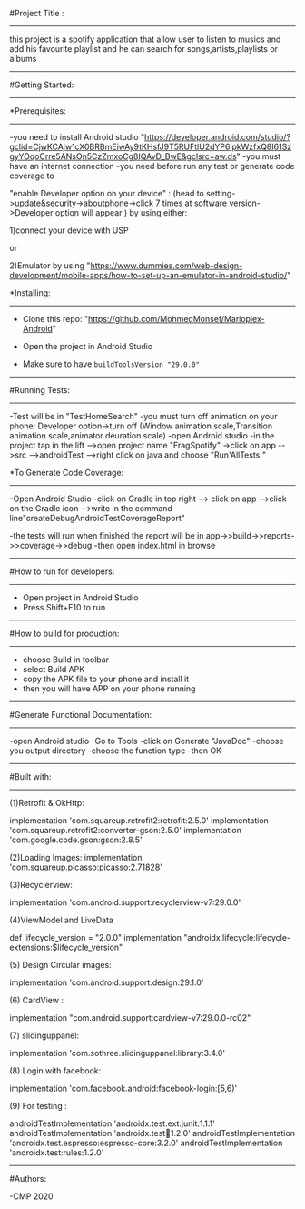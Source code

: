#Project Title  :
_______________

this project is a spotify application that allow user to listen to musics and add his favourite
playlist and he can search for songs,artists,playlists or albums

********************************************************************************************

#Getting Started:
________________


*Prerequisites:
_______________

-you need to install Android studio "https://developer.android.com/studio/?gclid=CjwKCAjw1cX0BRBmEiwAy9tKHsfJ9T5RUFtlU2dYP6ipkWzfxQ8I61SzgyYOqoCrre5ANsOn5CzZmxoCg8IQAvD_BwE&gclsrc=aw.ds"
-you must have an internet connection
-you need before run any test or generate code coverage to

"enable Developer option on your device" :
(head to setting->update&security->aboutphone->click 7 times at software version->Developer option will appear )
by using either:

1)connect your device with USP

or

2)Emulator by using "https://www.dummies.com/web-design-development/mobile-apps/how-to-set-up-an-emulator-in-android-studio/"


*Installing:
_______________

- Clone this repo:
"https://github.com/MohmedMonsef/Marioplex-Android"

- Open the project in Android Studio

- Make sure to have `buildToolsVersion "29.0.0"`

*********************************************************************************************

#Running Tests:
_______________
-Test will be in "TestHomeSearch"
-you must turn off animation on your phone:
Developer option->turn off (Window animation scale,Transition animation scale,animator deuration scale)
-open Android studio 
-in the project tap in the lift 
-->open project name "FragSpotify"
->click on app
-->src
-->androidTest
-->right click on java and choose "Run'AllTests'"


*To Generate Code Coverage:
___________________________
-Open Android Studio
-click on Gradle  in top right
--> click on app
 -->click on the Gradle icon
-->write in the command line"createDebugAndroidTestCoverageReport"

-the tests will run when finished the report will be in app->>build->>reports->>coverage->>debug
-then open index.html in browse

*****************************************************************************************

#How to run for developers:
____________

- Open project in Android Studio
- Press Shift+F10 to run

********************************************************************************************* 

#How to build for production:
____________

- choose Build in toolbar
- select Build APK
- copy the APK file to your phone and install it
- then you will have APP on your phone running

********************************************************************************************* 

#Generate Functional Documentation:
___________________________________
-open Android studio
-Go to Tools
-click on Generate "JavaDoc"
-choose you output directory
-choose the function type
-then OK

********************************************************************************************* 

#Built with:
____________
(1)Retrofit & OkHttp:

implementation 'com.squareup.retrofit2:retrofit:2.5.0'
implementation 'com.squareup.retrofit2:converter-gson:2.5.0'
implementation 'com.google.code.gson:gson:2.8.5'

(2)Loading Images:
implementation 'com.squareup.picasso:picasso:2.71828'

(3)Recyclerview:

implementation 'com.android.support:recyclerview-v7:29.0.0'

(4)ViewModel and LiveData

def lifecycle_version = "2.0.0"
implementation "androidx.lifecycle:lifecycle-extensions:$lifecycle_version"

(5) Design Circular images:

implementation 'com.android.support:design:29.1.0'

(6) CardView :

implementation "com.android.support:cardview-v7:29.0.0-rc02"

(7) slidinguppanel:

implementation 'com.sothree.slidinguppanel:library:3.4.0'

(8) Login with facebook:

 implementation 'com.facebook.android:facebook-login:[5,6)'

(9) For testing :

androidTestImplementation 'androidx.test.ext:junit:1.1.1'
androidTestImplementation 'androidx.test:runner:1.2.0'
androidTestImplementation 'androidx.test.espresso:espresso-core:3.2.0'
androidTestImplementation 'androidx.test:rules:1.2.0'

*************************************************************************************

#Authors:

-CMP 2020
